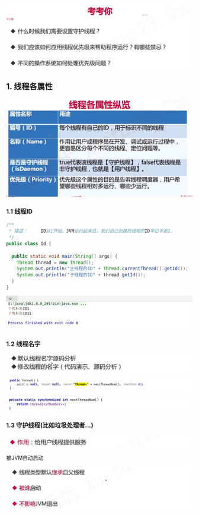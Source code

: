 ![1581673541190](assets/1581673541190.png)

## 1. 线程各属性

![1581673572927](assets/1581673572927.png)

### 1.1 线程ID

```java
/**
 * 描述：     ID从1开始，JVM运行起来后，我们自己创建的线程的ID早已不是2.
 */
public class Id {

  public static void main(String[] args) {
    Thread thread = new Thread();
    System.out.println("主线程的ID" + Thread.currentThread().getId());
    System.out.println("子线程的ID" + thread.getId());
  }
}
```

![1581673676649](assets/1581673676649.png)

### 1.2 线程名字

![1581673720547](assets/1581673720547.png)

![1581673746007](assets/1581673746007.png)

![1581673772636](assets/1581673772636.png)

### 1.3 守护线程(比如垃圾处理者...)

![1581673825606](assets/1581673825606.png)

被JVM自动启动

![1581673924321](assets/1581673924321.png)

